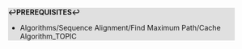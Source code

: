 <div style="margin:2em; background-color: #e0e0e0;">

<strong>↩PREREQUISITES↩</strong>

 * Algorithms/Sequence Alignment/Find Maximum Path/Cache Algorithm_TOPIC

</div>

